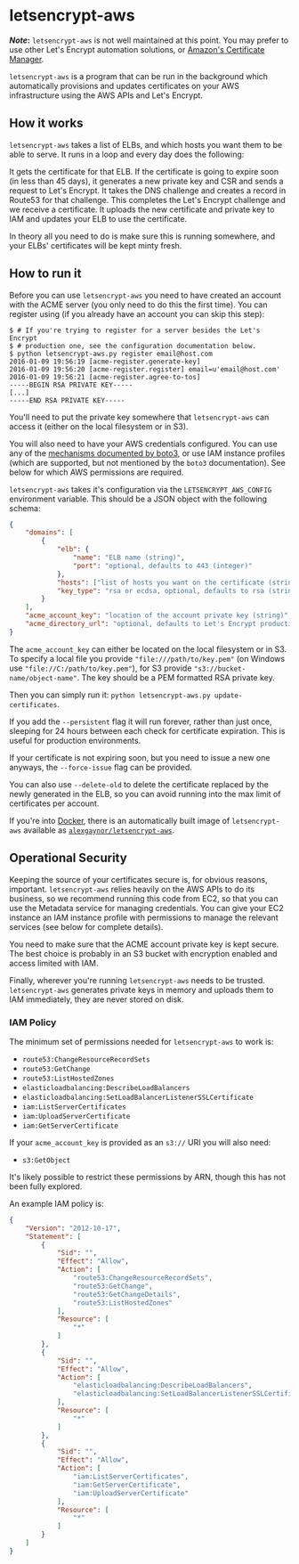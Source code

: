 # letsencrypt-aws

**_Note_:** `letsencrypt-aws` is not well maintained at this point. You may
prefer to use other Let's Encrypt automation solutions, or [Amazon's
Certificate Manager](https://aws.amazon.com/certificate-manager/).

`letsencrypt-aws` is a program that can be run in the background which
automatically provisions and updates certificates on your AWS infrastructure
using the AWS APIs and Let's Encrypt.

## How it works

`letsencrypt-aws` takes a list of ELBs, and which hosts you want them to be
able to serve. It runs in a loop and every day does the following:

It gets the certificate for that ELB. If the certificate is going to expire
soon (in less than 45 days), it generates a new private key and CSR and sends a
request to Let's Encrypt. It takes the DNS challenge and creates a record in
Route53 for that challenge. This completes the Let's Encrypt challenge and we
receive a certificate. It uploads the new certificate and private key to IAM
and updates your ELB to use the certificate.

In theory all you need to do is make sure this is running somewhere, and your
ELBs' certificates will be kept minty fresh.

## How to run it

Before you can use `letsencrypt-aws` you need to have created an account with
the ACME server (you only need to do this the first time). You can register
using (if you already have an account you can skip this step):

```console
$ # If you're trying to register for a server besides the Let's Encrypt
$ # production one, see the configuration documentation below.
$ python letsencrypt-aws.py register email@host.com
2016-01-09 19:56:19 [acme-register.generate-key]
2016-01-09 19:56:20 [acme-register.register] email=u'email@host.com'
2016-01-09 19:56:21 [acme-register.agree-to-tos]
-----BEGIN RSA PRIVATE KEY-----
[...]
-----END RSA PRIVATE KEY-----
```

You'll need to put the private key somewhere that `letsencrypt-aws` can access
it (either on the local filesystem or in S3).

You will also need to have your AWS credentials configured. You can use any of
the [mechanisms documented by
boto3](https://boto3.readthedocs.io/en/latest/guide/configuration.html), or
use IAM instance profiles (which are supported, but not mentioned by the
`boto3` documentation). See below for which AWS permissions are required.

`letsencrypt-aws` takes it's configuration via the `LETSENCRYPT_AWS_CONFIG`
environment variable. This should be a JSON object with the following schema:

```json
{
    "domains": [
        {
            "elb": {
                "name": "ELB name (string)",
                "port": "optional, defaults to 443 (integer)"
            },
            "hosts": ["list of hosts you want on the certificate (strings)"],
            "key_type": "rsa or ecdsa, optional, defaults to rsa (string)"
        }
    ],
    "acme_account_key": "location of the account private key (string)",
    "acme_directory_url": "optional, defaults to Let's Encrypt production (string)"
}
```

The `acme_account_key` can either be located on the local filesystem or in S3.
To specify a local file you provide `"file:///path/to/key.pem"` (on Windows use
`"file://C:/path/to/key.pem"`), for S3 provide
`"s3://bucket-name/object-name"`. The key should be a PEM formatted RSA private
key.

Then you can simply run it: `python letsencrypt-aws.py update-certificates`.

If you add the `--persistent` flag it will run forever, rather than just once,
sleeping for 24 hours between each check for certificate expiration. This is
useful for production environments.

If your certificate is not expiring soon, but you need to issue a new one
anyways, the `--force-issue` flag can be provided.

You can also use `--delete-old` to delete the certificate replaced by
the newly generated in the ELB, so you can avoid running into the max limit
of certificates per account.

If you're into [Docker](https://www.docker.com/), there is an automatically
built image of `letsencrypt-aws` available as
[`alexgaynor/letsencrypt-aws`](https://hub.docker.com/r/alexgaynor/letsencrypt-aws/).

## Operational Security

Keeping the source of your certificates secure is, for obvious reasons,
important. `letsencrypt-aws` relies heavily on the AWS APIs to do its
business, so we recommend running this code from EC2, so that you can use the
Metadata service for managing credentials. You can give your EC2 instance an
IAM instance profile with permissions to manage the relevant services (see
below for complete details).

You need to make sure that the ACME account private key is kept secure. The
best choice is probably in an S3 bucket with encryption enabled and access
limited with IAM.

Finally, wherever you're running `letsencrypt-aws` needs to be trusted.
`letsencrypt-aws` generates private keys in memory and uploads them to IAM
immediately, they are never stored on disk.

### IAM Policy

The minimum set of permissions needed for `letsencrypt-aws` to work is:

* `route53:ChangeResourceRecordSets`
* `route53:GetChange`
* `route53:ListHostedZones`
* `elasticloadbalancing:DescribeLoadBalancers`
* `elasticloadbalancing:SetLoadBalancerListenerSSLCertificate`
* `iam:ListServerCertificates`
* `iam:UploadServerCertificate`
* `iam:GetServerCertificate`

If your `acme_account_key` is provided as an `s3://` URI you will also need:

* `s3:GetObject`

It's likely possible to restrict these permissions by ARN, though this has not
been fully explored.

An example IAM policy is:

```json
{
    "Version": "2012-10-17",
    "Statement": [
        {
            "Sid": "",
            "Effect": "Allow",
            "Action": [
                "route53:ChangeResourceRecordSets",
                "route53:GetChange",
                "route53:GetChangeDetails",
                "route53:ListHostedZones"
            ],
            "Resource": [
                "*"
            ]
        },
        {
            "Sid": "",
            "Effect": "Allow",
            "Action": [
                "elasticloadbalancing:DescribeLoadBalancers",
                "elasticloadbalancing:SetLoadBalancerListenerSSLCertificate"
            ],
            "Resource": [
                "*"
            ]
        },
        {
            "Sid": "",
            "Effect": "Allow",
            "Action": [
                "iam:ListServerCertificates",
                "iam:GetServerCertificate",
                "iam:UploadServerCertificate"
            ],
            "Resource": [
                "*"
            ]
        }
    ]
}
```
